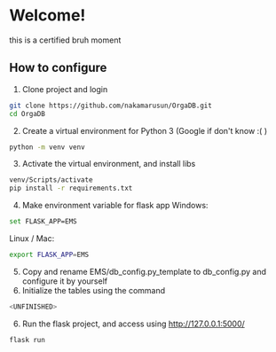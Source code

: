# Welcome!
this is a certified bruh moment

## How to configure
1.  Clone project and login
```bash
git clone https://github.com/nakamarusun/OrgaDB.git
cd OrgaDB
```
2.  Create a virtual environment for Python 3 (Google if don't know :<zero-width space>( )
```bash
python -m venv venv
```

3. Activate the virtual environment, and install libs
```bash
venv/Scripts/activate
pip install -r requirements.txt
```

4. Make environment variable for flask app
Windows:
```bash
set FLASK_APP=EMS
```
Linux / Mac:
```bash
export FLASK_APP=EMS
```

5. Copy and rename EMS/db_config.py_template to db_config.py and configure it by yourself
6. Initialize the tables using the command
```bash
<UNFINISHED>
```
6. Run the flask project, and access using http://127.0.0.1:5000/
```bash
flask run
```